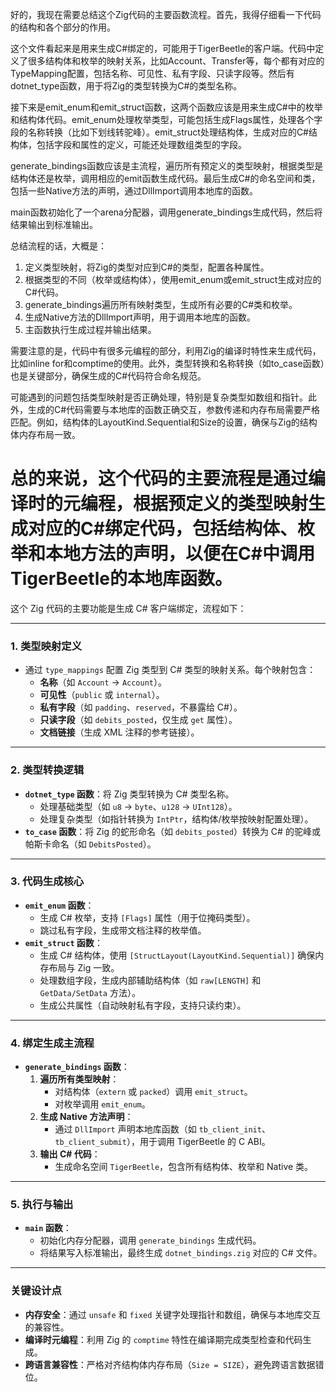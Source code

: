 好的，我现在需要总结这个Zig代码的主要函数流程。首先，我得仔细看一下代码的结构和各个部分的作用。

这个文件看起来是用来生成C#绑定的，可能用于TigerBeetle的客户端。代码中定义了很多结构体和枚举的映射关系，比如Account、Transfer等，每个都有对应的TypeMapping配置，包括名称、可见性、私有字段、只读字段等。然后有dotnet_type函数，用于将Zig的类型转换为C#的类型名称。

接下来是emit_enum和emit_struct函数，这两个函数应该是用来生成C#中的枚举和结构体代码。emit_enum处理枚举类型，可能包括生成Flags属性，处理各个字段的名称转换（比如下划线转驼峰）。emit_struct处理结构体，生成对应的C#结构体，包括字段和属性的定义，可能还处理数组类型的字段。

generate_bindings函数应该是主流程，遍历所有预定义的类型映射，根据类型是结构体还是枚举，调用相应的emit函数生成代码。最后生成C#的命名空间和类，包括一些Native方法的声明，通过DllImport调用本地库的函数。

main函数初始化了一个arena分配器，调用generate_bindings生成代码，然后将结果输出到标准输出。

总结流程的话，大概是：

1. 定义类型映射，将Zig的类型对应到C#的类型，配置各种属性。
2. 根据类型的不同（枚举或结构体），使用emit_enum或emit_struct生成对应的C#代码。
3. generate_bindings遍历所有映射类型，生成所有必要的C#类和枚举。
4. 生成Native方法的DllImport声明，用于调用本地库的函数。
5. 主函数执行生成过程并输出结果。

需要注意的是，代码中有很多元编程的部分，利用Zig的编译时特性来生成代码，比如inline for和comptime的使用。此外，类型转换和名称转换（如to_case函数）也是关键部分，确保生成的C#代码符合命名规范。

可能遇到的问题包括类型映射是否正确处理，特别是复杂类型如数组和指针。此外，生成的C#代码需要与本地库的函数正确交互，参数传递和内存布局需要严格匹配。例如，结构体的LayoutKind.Sequential和Size的设置，确保与Zig的结构体内存布局一致。

总的来说，这个代码的主要流程是通过编译时的元编程，根据预定义的类型映射生成对应的C#绑定代码，包括结构体、枚举和本地方法的声明，以便在C#中调用TigerBeetle的本地库函数。
================================================
这个 Zig 代码的主要功能是生成 C# 客户端绑定，流程如下：

---

### **1. 类型映射定义**
- 通过 `type_mappings` 配置 Zig 类型到 C# 类型的映射关系。每个映射包含：
  - **名称**（如 `Account` → `Account`）。
  - **可见性**（`public` 或 `internal`）。
  - **私有字段**（如 `padding`、`reserved`，不暴露给 C#）。
  - **只读字段**（如 `debits_posted`，仅生成 `get` 属性）。
  - **文档链接**（生成 XML 注释的参考链接）。

---

### **2. 类型转换逻辑**
- **`dotnet_type` 函数**：将 Zig 类型转换为 C# 类型名称。
  - 处理基础类型（如 `u8` → `byte`、`u128` → `UInt128`）。
  - 处理复杂类型（如指针转换为 `IntPtr`，结构体/枚举按映射配置处理）。
- **`to_case` 函数**：将 Zig 的蛇形命名（如 `debits_posted`）转换为 C# 的驼峰或帕斯卡命名（如 `DebitsPosted`）。

---

### **3. 代码生成核心**
- **`emit_enum` 函数**：
  - 生成 C# 枚举，支持 `[Flags]` 属性（用于位掩码类型）。
  - 跳过私有字段，生成带文档注释的枚举值。
- **`emit_struct` 函数**：
  - 生成 C# 结构体，使用 `[StructLayout(LayoutKind.Sequential)]` 确保内存布局与 Zig 一致。
  - 处理数组字段，生成内部辅助结构体（如 `raw[LENGTH]` 和 `GetData/SetData` 方法）。
  - 生成公共属性（自动映射私有字段，支持只读约束）。

---

### **4. 绑定生成主流程**
- **`generate_bindings` 函数**：
  1. **遍历所有类型映射**：
     - 对结构体（`extern` 或 `packed`）调用 `emit_struct`。
     - 对枚举调用 `emit_enum`。
  2. **生成 Native 方法声明**：
     - 通过 `DllImport` 声明本地库函数（如 `tb_client_init`、`tb_client_submit`），用于调用 TigerBeetle 的 C ABI。
  3. **输出 C# 代码**：
     - 生成命名空间 `TigerBeetle`，包含所有结构体、枚举和 Native 类。

---

### **5. 执行与输出**
- **`main` 函数**：
  - 初始化内存分配器，调用 `generate_bindings` 生成代码。
  - 将结果写入标准输出，最终生成 `dotnet_bindings.zig` 对应的 C# 文件。

---

### **关键设计点**
- **内存安全**：通过 `unsafe` 和 `fixed` 关键字处理指针和数组，确保与本地库交互的兼容性。
- **编译时元编程**：利用 Zig 的 `comptime` 特性在编译期完成类型检查和代码生成。
- **跨语言兼容性**：严格对齐结构体内存布局（`Size = SIZE`），避免跨语言数据错位。